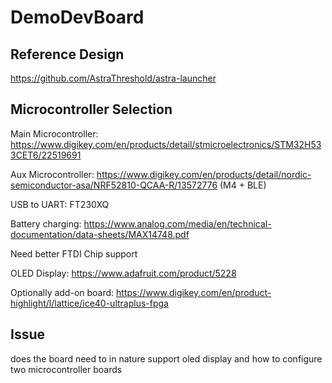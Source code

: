 # DemoDevBoard

## Reference Design

https://github.com/AstraThreshold/astra-launcher


## Microcontroller Selection

Main Microcontroller: https://www.digikey.com/en/products/detail/stmicroelectronics/STM32H533CET6/22519691

Aux Microcontroller: https://www.digikey.com/en/products/detail/nordic-semiconductor-asa/NRF52810-QCAA-R/13572776 (M4 + BLE)

USB to UART: FT230XQ

Battery charging: https://www.analog.com/media/en/technical-documentation/data-sheets/MAX14748.pdf

Need better FTDI Chip support

OLED Display: https://www.adafruit.com/product/5228

Optionally add-on board: https://www.digikey.com/en/product-highlight/l/lattice/ice40-ultraplus-fpga

## Issue

does the board need to in nature support oled display and how to configure two microcontroller boards
